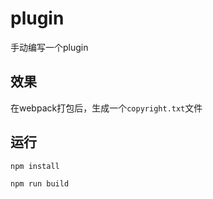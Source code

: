 # plugin

手动编写一个plugin

## 效果

在webpack打包后，生成一个`copyright.txt`文件

## 运行

```
npm install

npm run build
```
